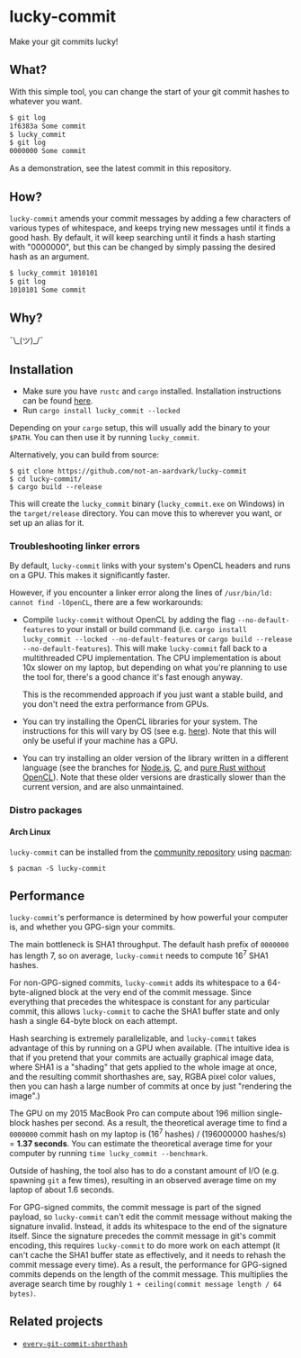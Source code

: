 # lucky-commit

Make your git commits lucky!

## What?

With this simple tool, you can change the start of your git commit hashes to whatever you want.

```bash
$ git log
1f6383a Some commit
$ lucky_commit
$ git log
0000000 Some commit
```

As a demonstration, see the latest commit in this repository.

## How?

`lucky-commit` amends your commit messages by adding a few characters of various types of whitespace, and keeps trying new messages until it finds a good hash. By default, it will keep searching until it finds a hash starting with "0000000", but this can be changed by simply passing the desired hash as an argument.

```bash
$ lucky_commit 1010101
$ git log
1010101 Some commit
```

## Why?

¯\\\_(ツ)\_/¯

## Installation

* Make sure you have `rustc` and `cargo` installed. Installation instructions can be found [here](https://doc.rust-lang.org/book/ch01-01-installation.html).
* Run `cargo install lucky_commit --locked`

Depending on your `cargo` setup, this will usually add the binary to your `$PATH`. You can then use it by running `lucky_commit`.

Alternatively, you can build from source:

```
$ git clone https://github.com/not-an-aardvark/lucky-commit
$ cd lucky-commit/
$ cargo build --release
```

This will create the `lucky_commit` binary (`lucky_commit.exe` on Windows) in the `target/release` directory. You can move this to wherever you want, or set up an alias for it.

### Troubleshooting linker errors

By default, `lucky-commit` links with your system's OpenCL headers and runs on a GPU. This makes it significantly faster.

However, if you encounter a linker error along the lines of `/usr/bin/ld: cannot find -lOpenCL`, there are a few workarounds:

* Compile `lucky-commit` without OpenCL by adding the flag `--no-default-features` to your install or build command (i.e. `cargo install lucky_commit --locked --no-default-features` or `cargo build --release --no-default-features`). This will make `lucky-commit` fall back to a multithreaded CPU implementation. The CPU implementation is about 10x slower on my laptop, but depending on what you're planning to use the tool for, there's a good chance it's fast enough anyway.

    This is the recommended approach if you just want a stable build, and you don't need the extra performance from GPUs.
* You can try installing the OpenCL libraries for your system. The instructions for this will vary by OS (see e.g. [here](https://software.intel.com/content/www/us/en/develop/articles/opencl-drivers.html)). Note that this will only be useful if your machine has a GPU.
* You can try installing an older version of the library written in a different language (see the branches for [Node.js](https://github.com/not-an-aardvark/lucky-commit/tree/nodejs), [C](https://github.com/not-an-aardvark/lucky-commit/tree/C), and [pure Rust without OpenCL](https://github.com/not-an-aardvark/lucky-commit/tree/pure-rust-without-opencl)). Note that these older versions are drastically slower than the current version, and are also unmaintained.

### Distro packages

#### Arch Linux

`lucky-commit` can be installed from the [community repository](https://archlinux.org/packages/community/x86_64/lucky-commit/) using [pacman](https://wiki.archlinux.org/title/Pacman):

```
$ pacman -S lucky-commit
```

## Performance

`lucky-commit`'s performance is determined by how powerful your computer is, and whether you GPG-sign your commits.

The main bottleneck is SHA1 throughput. The default hash prefix of `0000000` has length 7, so on average, `lucky-commit` needs to compute 16<sup>7</sup> SHA1 hashes.

For non-GPG-signed commits, `lucky-commit` adds its whitespace to a 64-byte-aligned block at the very end of the commit message. Since everything that precedes the whitespace is constant for any particular commit, this allows `lucky-commit` to cache the SHA1 buffer state and only hash a single 64-byte block on each attempt.

Hash searching is extremely parallelizable, and `lucky-commit` takes advantage of this by running on a GPU when available. (The intuitive idea is that if you pretend that your commits are actually graphical image data, where SHA1 is a "shading" that gets applied to the whole image at once, and the resulting commit shorthashes are, say, RGBA pixel color values, then you can hash a large number of commits at once by just "rendering the image".)

The GPU on my 2015 MacBook Pro can compute about 196 million single-block hashes per second. As a result, the theoretical average time to find a `0000000` commit hash on my laptop is (16<sup>7</sup> hashes) / (196000000 hashes/s) = **1.37 seconds**. You can estimate the theoretical average time for your computer by running `time lucky_commit --benchmark`.

Outside of hashing, the tool also has to do a constant amount of I/O (e.g. spawning `git` a few times), resulting in an observed average time on my laptop of about 1.6 seconds.

For GPG-signed commits, the commit message is part of the signed payload, so `lucky-commit` can't edit the commit message without making the signature invalid. Instead, it adds its whitespace to the end of the signature itself. Since the signature precedes the commit message in git's commit encoding, this requires `lucky-commit` to do more work on each attempt (it can't cache the SHA1 buffer state as effectively, and it needs to rehash the commit message every time). As a result, the performance for GPG-signed commits depends on the length of the commit message. This multiplies the average search time by roughly `1 + ceiling(commit message length / 64 bytes)`.

## Related projects

* [`every-git-commit-shorthash`](https://github.com/not-an-aardvark/every-git-commit-shorthash)
